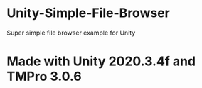 # Unity-Simple-File-Browser
Super simple file browser example for Unity
# Made with Unity 2020.3.4f and TMPro 3.0.6
